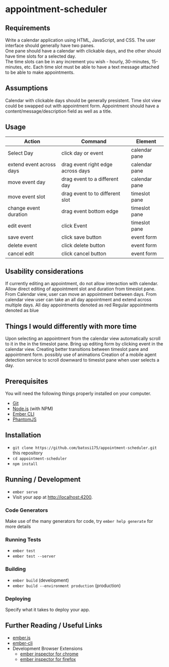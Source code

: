 # appointment-scheduler

## Requirements
Write a calendar application using HTML, JavaScript, and CSS. The user interface should generally have two panes.  
One pane should have a calendar with clickable days, and the other should have time slots for a selected day.  
The time slots can be in any increment you wish - hourly, 30-minutes, 15-minutes, etc. 
Each time slot must be able to have a text message attached to be able to make appointments.

## Assumptions 
Calendar with clickable days should be generally presistent. 
Time slot view could be swapped out with appointment form. 
Appointment should have a content/message/description field as well as a title.

## Usage
| Action                   | Command                          | Element       |
| ------------------------ | -------------------------------- | ------------- |
| Select Day               | click day or event               | calendar pane |
| extend event across days | drag event right edge across days| calendar pane |
| move event day           | drag event to a different day    | calendar pane |
| move event slot          | drag event to to different slot  | timeslot pane |
| change event duration    | drag event bottom edge           | timeslot pane |
| edit event               | click Event                      | timeslot pane |
| save event               | click save button                | event form    |
| delete event             | click delete button              | event form    |
| cancel edit              | click cancel button              | event form    |


## Usability considerations
If currently editing an appointment, do not allow interaction with calendar.
Allow direct editing of appointment slot and duration from timeslot pane. 
From Calendar view, user can move an appointment between days.
From calendar view user can take an all day appointment and extend across multiple days.
All day appointments denoted as red
Regular appointments denoted as blue

## Things I would differently with more time
Upon selecting an appointment from the calendar view automatically scroll to it in the in the timeslot pane.
Bring up editing form by clicking event in the calendar view.
Creating better transitions between timeslot pane and appointment form. possibly use of animations
Creation of a mobile agent detection service to scroll downward to timeslot pane when user selects a day.

## Prerequisites
You will need the following things properly installed on your computer.

* [Git](https://git-scm.com/)
* [Node.js](https://nodejs.org/) (with NPM)
* [Ember CLI](https://ember-cli.com/)
* [PhantomJS](http://phantomjs.org/)

## Installation

* `git clone https://github.com/batosi175/appointment-scheduler.git` this repository
* `cd appointment-scheduler`
* `npm install`

## Running / Development

* `ember serve`
* Visit your app at [http://localhost:4200](http://localhost:4200).

### Code Generators

Make use of the many generators for code, try `ember help generate` for more details

### Running Tests

* `ember test`
* `ember test --server`

### Building

* `ember build` (development)
* `ember build --environment production` (production)

### Deploying

Specify what it takes to deploy your app.

## Further Reading / Useful Links

* [ember.js](http://emberjs.com/)
* [ember-cli](https://ember-cli.com/)
* Development Browser Extensions
  * [ember inspector for chrome](https://chrome.google.com/webstore/detail/ember-inspector/bmdblncegkenkacieihfhpjfppoconhi)
  * [ember inspector for firefox](https://addons.mozilla.org/en-US/firefox/addon/ember-inspector/)
